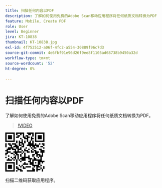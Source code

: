 ```yaml
---
title: 扫描任何内容以PDF
description: 了解如何使用免费的Adobe Scan移动应用程序将任何纸质文档转换为PDF
feature: Mobile, Create PDF
role: User
level: Beginner
jira: KT-10838
thumbnail: KT-10838.jpg
exl-id: 4f752512-a06f-4fc2-a554-30889f96c7d3
source-git-commit: 4e6fbf91e96d26f9ee8f1105ad68738b9450a32d
workflow-type: tm+mt
source-wordcount: '52'
ht-degree: 0%

---
```


# 扫描任何内容以PDF

了解如何使用免费的Adobe Scan移动应用程序将任何纸质文档转换为PDF。

>[!VIDEO](https://video.tv.adobe.com/v/3412787?quality=12&learn=on&hidetitle=true&captions=chi_hans)

![二维码](../assets/Scanqrcode.jpg)

扫描二维码获取应用程序。
